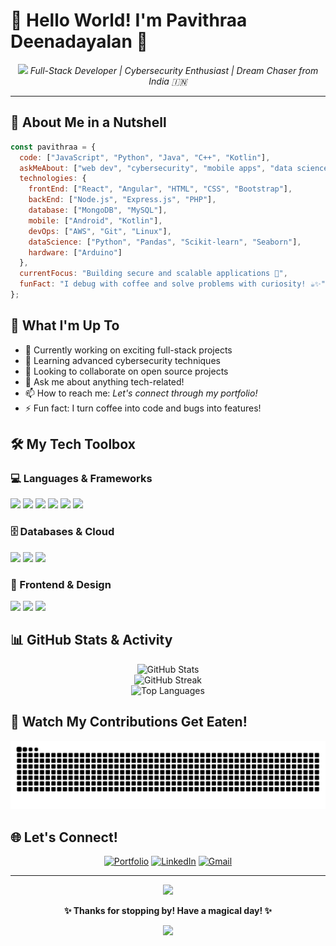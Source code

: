 # 🌸 Hello World! I'm Pavithraa Deenadayalan 🌸

<div align="center">
  <img src="https://media.giphy.com/media/hvRJCLFzcasrR4ia7z/giphy.gif" width="30px"/>
  <em>Full-Stack Developer | Cybersecurity Enthusiast | Dream Chaser from India 🇮🇳</em>
</div>

---

## 🦋 About Me in a Nutshell
```javascript
const pavithraa = {
  code: ["JavaScript", "Python", "Java", "C++", "Kotlin"],
  askMeAbout: ["web dev", "cybersecurity", "mobile apps", "data science"],
  technologies: {
    frontEnd: ["React", "Angular", "HTML", "CSS", "Bootstrap"],
    backEnd: ["Node.js", "Express.js", "PHP"],
    database: ["MongoDB", "MySQL"],
    mobile: ["Android", "Kotlin"],
    devOps: ["AWS", "Git", "Linux"],
    dataScience: ["Python", "Pandas", "Scikit-learn", "Seaborn"],
    hardware: ["Arduino"]
  },
  currentFocus: "Building secure and scalable applications 🔐",
  funFact: "I debug with coffee and solve problems with curiosity! ☕✨"
};
```

## 🌟 What I'm Up To
- 🔭 Currently working on exciting full-stack projects
- 🌱 Learning advanced cybersecurity techniques
- 👯 Looking to collaborate on open source projects
- 💬 Ask me about anything tech-related!
- 📫 How to reach me: *Let's connect through my portfolio!*
- ⚡ Fun fact: I turn coffee into code and bugs into features! 

## 🛠️ My Tech Toolbox

### 💻 Languages & Frameworks
<p align="left">
<img src="https://img.shields.io/badge/JavaScript-F7DF1E?style=for-the-badge&logo=javascript&logoColor=black" />
<img src="https://img.shields.io/badge/Python-3776AB?style=for-the-badge&logo=python&logoColor=white" />
<img src="https://img.shields.io/badge/Java-ED8B00?style=for-the-badge&logo=java&logoColor=white" />
<img src="https://img.shields.io/badge/React-20232A?style=for-the-badge&logo=react&logoColor=61DAFB" />
<img src="https://img.shields.io/badge/Angular-DD0031?style=for-the-badge&logo=angular&logoColor=white" />
<img src="https://img.shields.io/badge/Node.js-43853D?style=for-the-badge&logo=node.js&logoColor=white" />
</p>

### 🗄️ Databases & Cloud
<p align="left">
<img src="https://img.shields.io/badge/MongoDB-4EA94B?style=for-the-badge&logo=mongodb&logoColor=white" />
<img src="https://img.shields.io/badge/MySQL-00000F?style=for-the-badge&logo=mysql&logoColor=white" />
<img src="https://img.shields.io/badge/Amazon_AWS-232F3E?style=for-the-badge&logo=amazon-aws&logoColor=white" />
</p>

### 🎨 Frontend & Design
<p align="left">
<img src="https://img.shields.io/badge/HTML5-E34F26?style=for-the-badge&logo=html5&logoColor=white" />
<img src="https://img.shields.io/badge/CSS3-1572B6?style=for-the-badge&logo=css3&logoColor=white" />
<img src="https://img.shields.io/badge/Bootstrap-563D7C?style=for-the-badge&logo=bootstrap&logoColor=white" />
</p>

## 📊 GitHub Stats & Activity

<div align="center">
  <img src="https://github-readme-stats.vercel.app/api?username=PavithraaDeenadayalan&show_icons=true&theme=radical&hide_border=true&count_private=true" alt="GitHub Stats" />
</div>

<div align="center">
  <img src="https://github-readme-streak-stats.herokuapp.com/?user=PavithraaDeenadayalan&theme=radical&hide_border=true" alt="GitHub Streak" />
</div>

<div align="center">
  <img src="https://github-readme-stats.vercel.app/api/top-langs/?username=PavithraaDeenadayalan&layout=compact&theme=radical&hide_border=true" alt="Top Languages" />
</div>

## 🐍 Watch My Contributions Get Eaten!
<div align="center">
  <img src="https://raw.githubusercontent.com/PavithraaDeenadayalan/PavithraaDeenadayalan/output/snake.svg" alt="Snake animation" />
</div>

## 🌐 Let's Connect!
<div align="center">
  
[![Portfolio](https://img.shields.io/badge/Portfolio-FF5722?style=for-the-badge&logo=todoist&logoColor=white)](https://pavithraadeenadayalan.github.io/Portfolio/)
[![LinkedIn](https://img.shields.io/badge/LinkedIn-0077B5?style=for-the-badge&logo=linkedin&logoColor=white)](https://linkedin.com/in/pavithraadeenadayalan)
[![Gmail](https://img.shields.io/badge/Gmail-D14836?style=for-the-badge&logo=gmail&logoColor=white)](mailto:pavithraadeenadayalan35@gmail.com)

</div>

---

<div align="center">
  <img src="https://komarev.com/ghpvc/?username=PavithraaDeenadayalan&color=blueviolet&style=flat-square&label=Profile+Views" />
  
  **✨ Thanks for stopping by! Have a magical day! ✨**
  
  <img src="https://media.giphy.com/media/LnQjpWaON8nhr21vNW/giphy.gif" width="60">
</div>
